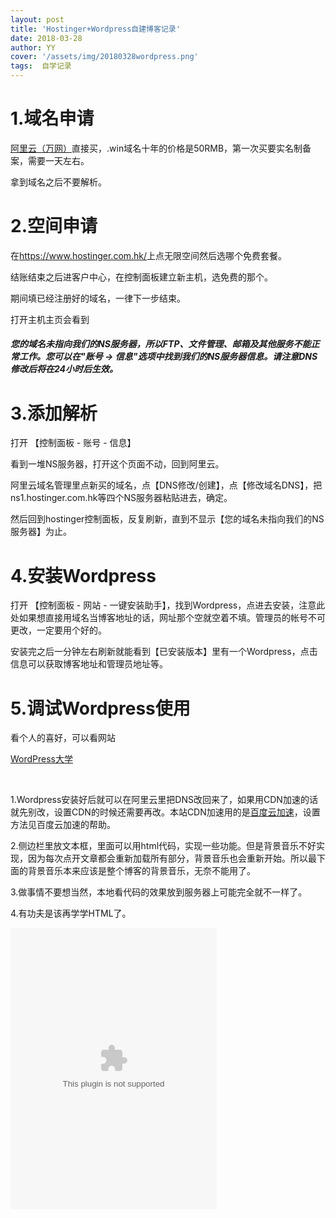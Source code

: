 ```yaml
---
layout: post
title: 'Hostinger+Wordpress自建博客记录'
date: 2018-03-28
author: YY
cover: '/assets/img/20180328wordpress.png'
tags:  自学记录
---
```

<h1>1.域名申请</h1>
<a href="https://wanwang.aliyun.com/" target="_blank">阿里云（万网）</a>直接买，.win域名十年的价格是50RMB，第一次买要实名制备案，需要一天左右。

拿到域名之后不要解析。
<h1>2.空间申请</h1>
在<a href="https://www.hostinger.com.hk/" target="_blank">https://www.hostinger.com.hk/</a>上点无限空间然后选哪个免费套餐。

结账结束之后进客户中心，在控制面板建立新主机，选免费的那个。

期间填已经注册好的域名，一律下一步结束。

打开主机主页会看到
<h5>您的域名未指向我们的NS服务器，所以FTP、文件管理、邮箱及其他服务不能正常工作。您可以在"账号 -&gt; 信息"选项中找到我们的NS服务器信息。请注意DNS修改后将在24小时后生效。</h5>
<h1>3.添加解析</h1>
打开 【控制面板 - 账号 - 信息】

看到一堆NS服务器，打开这个页面不动，回到阿里云。

阿里云域名管理里点新买的域名，点【DNS修改/创建】，点【修改域名DNS】，把ns1.hostinger.com.hk等四个NS服务器粘贴进去，确定。

然后回到hostinger控制面板，反复刷新，直到不显示【您的域名未指向我们的NS服务器】为止。
<h1>4.安装Wordpress</h1>
打开 【控制面板 - 网站 - 一键安装助手】，找到Wordpress，点进去安装，注意此处如果想直接用域名当博客地址的话，网址那个空就空着不填。管理员的帐号不可更改，一定要用个好的。

安装完之后一分钟左右刷新就能看到【已安装版本】里有一个Wordpress，点击信息可以获取博客地址和管理员地址等。
<h1>5.调试Wordpress使用</h1>
看个人的喜好，可以看网站

<a href="https://www.wpdaxue.com/" target="_blank">WordPress大学</a>

&nbsp;

<!--more-->

1.Wordpress安装好后就可以在阿里云里把DNS改回来了，如果用CDN加速的话就先别改，设置CDN的时候还需要再改。本站CDN加速用的是<a href="http://su.baidu.com/" target="_blank">百度云加速</a>，设置方法见百度云加速的帮助。

2.侧边栏里放文本框，里面可以用html代码，实现一些功能。但是背景音乐不好实现，因为每次点开文章都会重新加载所有部分，背景音乐也会重新开始。所以最下面的背景音乐本来应该是整个博客的背景音乐，无奈不能用了。

3.做事情不要想当然，本地看代码的效果放到服务器上可能完全就不一样了。

4.有功夫是该再学学HTML了。

<embed src="//music.163.com/style/swf/widget.swf?sid=720565761&type=0&auto=0&width=310&height=430" width="330" height="450"  allowNetworking="all">